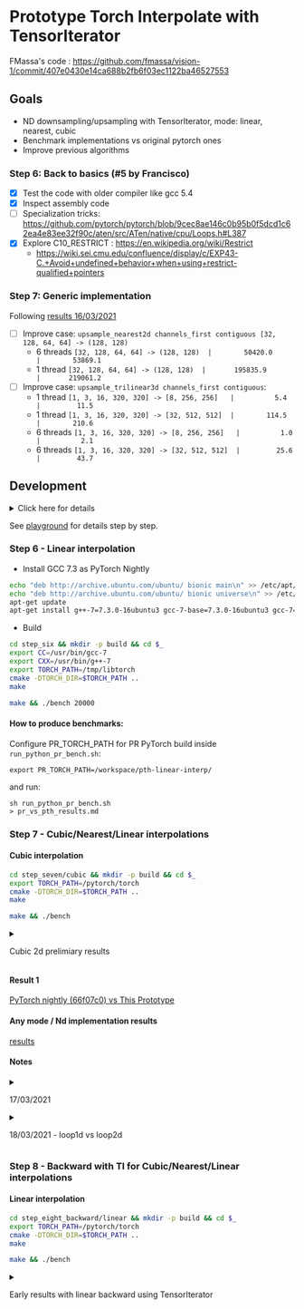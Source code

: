 # Prototype Torch Interpolate with TensorIterator

FMassa's code : https://github.com/fmassa/vision-1/commit/407e0430e14ca688b2fb6f03ec1122ba46527553

## Goals

- ND downsampling/upsampling with TensorIterator, mode: linear, nearest, cubic
- Benchmark implementations vs original pytorch ones
- Improve previous algorithms

### Step 6: Back to basics (#5 by Francisco)

- [x] Test the code with older compiler like gcc 5.4
- [x] Inspect assembly code
- [ ] Specialization tricks: https://github.com/pytorch/pytorch/blob/9cec8ae146c0b95b0f5dcd1c62ea4e83ee32f90c/aten/src/ATen/native/cpu/Loops.h#L387
- [x] Explore C10_RESTRICT : https://en.wikipedia.org/wiki/Restrict
  -  https://wiki.sei.cmu.edu/confluence/display/c/EXP43-C.+Avoid+undefined+behavior+when+using+restrict-qualified+pointers

### Step 7: Generic implementation

Following [results 16/03/2021](step_seven/results/custom_pr_1.9.0a0+git2c06596_vs_pth_1.9.0a0+gite8e570e_results.1.md)
- [ ] Improve case: `upsample_nearest2d channels_first contiguous [32, 128, 64, 64] -> (128, 128)`
  - 6 threads `[32, 128, 64, 64] -> (128, 128)  |        50420.0       |        53869.1`
  - 1 thread  `[32, 128, 64, 64] -> (128, 128)  |       195835.9       |       219061.2`
- [ ] Improve case: `upsample_trilinear3d channels_first contiguous`:
  - 1 thread  `[1, 3, 16, 320, 320] -> [8, 256, 256]   |          5.4         |         11.5`
  - 1 thread  `[1, 3, 16, 320, 320] -> [32, 512, 512]  |        114.5         |        210.6`
  - 6 threads `[1, 3, 16, 320, 320] -> [8, 256, 256]   |          1.0         |          2.1`
  - 6 threads `[1, 3, 16, 320, 320] -> [32, 512, 512]  |         25.6         |         43.7`

## Development

<details>

<summary>
Click here for details
</summary>


```bash
docker run -it \
    --name=tv-interpolate \
    -v $PWD:/interpolate-tensoriterator \
    -v $PWD/../:/workspace \
    -w /interpolate-tensoriterator \
    -v /home/user/Documents/ml/pytorch/:/pytorch \
    --network=host --security-opt seccomp:unconfined --privileged --shm-size 16G \
    nvidia/cuda:11.1-cudnn8-devel-ubuntu20.04 \
    /bin/bash
```
```
apt-get update && ln -fs /usr/share/zoneinfo/America/New_York /etc/localtime && \
    apt-get install -y tzdata && \
    dpkg-reconfigure --frontend noninteractive tzdata && \
    apt-get install -y git cmake python3 python3-pip numactl && \
    ln -s /usr/bin/python3 /usr/bin/python && \
    pip install numpy typing_extensions
```

</details>

See [playground](playground) for details step by step.

### Step 6 - Linear interpolation

- Install GCC 7.3 as PyTorch Nightly

```bash
echo "deb http://archive.ubuntu.com/ubuntu/ bionic main\n" >> /etc/apt/sources.list
echo "deb http://archive.ubuntu.com/ubuntu/ bionic universe\n" >> /etc/apt/sources.list
apt-get update
apt-get install g++-7=7.3.0-16ubuntu3 gcc-7-base=7.3.0-16ubuntu3 gcc-7=7.3.0-16ubuntu3 cpp-7=7.3.0-16ubuntu3 libgcc-7-dev=7.3.0-16ubuntu3 libstdc++-7-dev=7.3.0-16ubuntu3 libasan4=7.3.0-16ubuntu3 libubsan0=7.3.0-16ubuntu3 libcilkrts5=7.3.0-16ubuntu3
```

- Build

```bash
cd step_six && mkdir -p build && cd $_
export CC=/usr/bin/gcc-7
export CXX=/usr/bin/g++-7
export TORCH_PATH=/tmp/libtorch
cmake -DTORCH_DIR=$TORCH_PATH ..
make
```

```bash
make && ./bench 20000
```

#### How to produce benchmarks:

Configure PR_TORCH_PATH for PR PyTorch build inside `run_python_pr_bench.sh`:
```
export PR_TORCH_PATH=/workspace/pth-linear-interp/
```

and run:
```
sh run_python_pr_bench.sh
> pr_vs_pth_results.md
```



### Step 7 - Cubic/Nearest/Linear interpolations


#### Cubic interpolation

```bash
cd step_seven/cubic && mkdir -p build && cd $_
export TORCH_PATH=/pytorch/torch
cmake -DTORCH_DIR=$TORCH_PATH ..
make
```

```bash
make && ./bench
```



<details>

<summary>

Cubic 2d prelimiary results

</summary>

```
Torch config: PyTorch built with:
  - GCC 9.3
  - C++ Version: 201402
  - OpenMP 201511 (a.k.a. OpenMP 4.5)
  - CPU capability usage: AVX2
  - Build settings: BUILD_TYPE=Release, CUDA_VERSION=11.1, CUDNN_VERSION=8.0.5, CXX_COMPILER=/usr/lib/ccache/c++, CXX_FLAGS= -Wno-deprecated -fvisibility-inlines-hidden -DUSE_PTHREADPOOL -fopen
mp -DNDEBUG -DUSE_KINETO -DUSE_PYTORCH_QNNPACK -O2 -fPIC -Wno-narrowing -Wall -Wextra -Werror=return-type -Wno-missing-field-initializers -Wno-type-limits -Wno-array-bounds -Wno-unknown-pragmas
 -Wno-sign-compare -Wno-unused-parameter -Wno-unused-variable -Wno-unused-function -Wno-unused-result -Wno-unused-local-typedefs -Wno-strict-overflow -Wno-strict-aliasing -Wno-error=deprecated-
declarations -Wno-stringop-overflow -Wno-psabi -Wno-error=pedantic -Wno-error=redundant-decls -Wno-error=old-style-cast -fdiagnostics-color=always -faligned-new -Wno-unused-but-set-variable -Wn
o-maybe-uninitialized -fno-math-errno -fno-trapping-math -Werror=format -Werror=cast-function-type -Wno-stringop-overflow, PERF_WITH_AVX=1, PERF_WITH_AVX2=1, PERF_WITH_AVX512=1, TORCH_VERSION=1
.9.0, USE_CUDA=1, USE_CUDNN=1, USE_EIGEN_FOR_BLAS=ON, USE_EXCEPTION_PTR=1, USE_GFLAGS=OFF, USE_GLOG=OFF, USE_MKL=OFF, USE_MKLDNN=OFF, USE_MPI=OFF, USE_NCCL=ON, USE_NNPACK=0, USE_OPENMP=ON,

Num threads: 6


---- Benchmark 2D ----

Input tensor: [1, 3, 320, 320]
Input is_contiguous memory_format torch.channels_last: false
Input is_contiguous : true

- Bench upsample_bicubic2d (750 rounds) - downsampling to 256x256
Elapsed time (ms): 6.5751

- Bench ti_upsample_bicubic2d_cpu (750 rounds) - downsampling to 256x256
Elapsed time (ms): 0.415758

- Bench upsample_bicubic2d (750 rounds) - upsampling to 512x512
Elapsed time (ms): 25.2327

- Bench ti_upsample_bicubic2d_cpu (750 rounds) - upsampling to 512x512
Elapsed time (ms): 1.57621

Input tensor: [1, 3, 320, 320]
Input is_contiguous memory_format torch.channels_last: false
Input is_contiguous : false

- Bench upsample_bicubic2d (750 rounds) - downsampling to 256x256
Elapsed time (ms): 6.54954

- Bench ti_upsample_bicubic2d_cpu (750 rounds) - downsampling to 256x256
Elapsed time (ms): 0.413038

- Bench upsample_bicubic2d (750 rounds) - upsampling to 512x512
Elapsed time (ms): 25.2994

- Bench ti_upsample_bicubic2d_cpu (750 rounds) - upsampling to 512x512
Elapsed time (ms): 1.50504

Input tensor: [1, 3, 320, 320]
Input is_contiguous memory_format torch.channels_last: true
Input is_contiguous : false

- Bench upsample_bicubic2d (750 rounds) - downsampling to 256x256
Elapsed time (ms): 6.58091

- Bench ti_upsample_bicubic2d_cpu (750 rounds) - downsampling to 256x256
Elapsed time (ms): 0.752833

- Bench upsample_bicubic2d (750 rounds) - upsampling to 512x512
Elapsed time (ms): 25.3467

- Bench ti_upsample_bicubic2d_cpu (750 rounds) - upsampling to 512x512
Elapsed time (ms): 2.94774

1 - Test size as in https://github.com/mingfeima/op_bench-py

Input tensor: [32, 128, 64, 64]
Input is_contiguous memory_format torch.channels_last: true
Input is_contiguous : false

- Bench upsample_bicubic2d (75 rounds) - upsampling to 128x128
Elapsed time (ms): 7296.32

- Bench ti_upsample_bicubic2d_cpu (75 rounds) - upsampling to 128x128
Elapsed time (ms): 158.019

2 - Test size as in https://github.com/mingfeima/op_bench-py

Input tensor: [32, 128, 64, 64]
Input is_contiguous memory_format torch.channels_last: false
Input is_contiguous : true

- Bench upsample_bicubic2d (75 rounds) - upsampling to 128x128
Elapsed time (ms): 7249.08

- Bench ti_upsample_bicubic2d_cpu (75 rounds) - upsampling to 128x128
Elapsed time (ms): 158.135

Input tensor: [1, 3, 500, 500]
Input is_contiguous memory_format torch.channels_last: false
Input is_contiguous : true

- Bench upsample_bicubic2d (750 rounds) - downsampling to 256x256
Elapsed time (ms): 6.51921

- Bench ti_upsample_bicubic2d_cpu (750 rounds) - downsampling to 256x256
Elapsed time (ms): 0.414213

- Bench upsample_bicubic2d (750 rounds) - upsampling to 800x800
Elapsed time (ms): 61.1398

- Bench ti_upsample_bicubic2d_cpu (750 rounds) - upsampling to 800x800
Elapsed time (ms): 3.62011

Input tensor: [1, 3, 500, 500]
Input is_contiguous memory_format torch.channels_last: false
Input is_contiguous : false

- Bench upsample_bicubic2d (750 rounds) - downsampling to 256x256
Elapsed time (ms): 6.6466

- Bench ti_upsample_bicubic2d_cpu (750 rounds) - downsampling to 256x256
Elapsed time (ms): 0.420774

- Bench upsample_bicubic2d (750 rounds) - upsampling to 800x800
Elapsed time (ms): 61.3422

- Bench ti_upsample_bicubic2d_cpu (750 rounds) - upsampling to 800x800
Elapsed time (ms): 3.62022

---- END Benchmark 2D ----
```

</details>


#### Result 1

[PyTorch nightly (66f07c0) vs This Prototype](step_seven/pth_vs_this_full_results.log.save)


#### Any mode / Nd implementation results

[results](step_seven/results)

#### Notes

<details>

<summary>

17/03/2021

</summary>

```
- ti_upsample_bilinear2d_cpu on channels first

Input tensor: [1, 3, 320, 320]
Input is_contiguous memory_format torch.channels_last: false
Input is_contiguous memory_format torch.channels_last_3d: false
Input is_contiguous : true

Output tensor: [1, 3, 256, 256]
Output is_contiguous memory_format torch.channels_last: false
Output is_contiguous memory_format torch.channels_last_3d: false
Output is_contiguous : true
TI_SHOW: N=256
TI_SHOW_STRIDES: 4 0 | 0 0 0 0 | 8 4 8 4 |
TI_BASIC_LOOP -> CHANNELS_FIRST
```
and
```
- Bench ti_upsample_nearest2d (1 rounds) - upsampling to 512x512

Input tensor: [1, 3, 320, 320]
Input is_contiguous memory_format torch.channels_last: false
Input is_contiguous memory_format torch.channels_last_3d: false
Input is_contiguous : true

Output tensor: [1, 3, 512, 512]
Output is_contiguous memory_format torch.channels_last: false
Output is_contiguous memory_format torch.channels_last_3d: false
Output is_contiguous : true
TI_SHOW: N=512
TI_SHOW_STRIDES: 4 0 | 0 0 | 8 4 |
TI_BASIC_LOOP -> CHANNELS_FIRST
Elapsed time (ms): 1.41033
```
and
```
- Bench ti_upsample_bicubic2d_cpu (1 rounds) - upsampling to 512x512

Input tensor: [1, 3, 320, 320]
Input is_contiguous memory_format torch.channels_last: false
Input is_contiguous memory_format torch.channels_last_3d: false
Input is_contiguous : true

Output tensor: [1, 3, 512, 512]
Output is_contiguous memory_format torch.channels_last: false
Output is_contiguous memory_format torch.channels_last_3d: false
Output is_contiguous : true
TI_SHOW: N=512
TI_SHOW_STRIDES: 4 0 | 0 0 0 0 0 0 0 0 | 8 4 8 4 8 4 8 4 |
TI_BASIC_LOOP -> CHANNELS_FIRST
Elapsed time (ms): 10.8974
```

</details>


<details>

<summary>

18/03/2021 - loop1d vs loop2d

</summary>

```
# LOOP1D
Num threads: 1
Input tensor: [1, 3, 320, 320]
Input is_contiguous memory_format torch.channels_last: true
Input is_contiguous : false

- Bench ti_upsample_bilinear2d (1000 rounds) - downsampling to 256x256
Elapsed time (ms): 1.28927

- Bench upsample_bilinear2d (1000 rounds) - downsampling to 256x256
Elapsed time (ms): 1.01537

- Bench ti_upsample_bilinear2d (1000 rounds) - upsampling to 512x512
Elapsed time (ms): 5.06349

- Bench upsample_bilinear2d (1000 rounds) - upsampling to 512x512
Elapsed time (ms): 4.03706
```
vs
```
# LOOP2D

Num threads: 1

Input tensor: [1, 3, 320, 320]
Input is_contiguous memory_format torch.channels_last: true
Input is_contiguous : false

- Bench ti_upsample_bilinear2d (1000 rounds) - downsampling to 256x256
Elapsed time (ms): 1.14841

- Bench upsample_bilinear2d (1000 rounds) - downsampling to 256x256
Elapsed time (ms): 1.01576

- Bench ti_upsample_bilinear2d (1000 rounds) - upsampling to 512x512
Elapsed time (ms): 4.35938

- Bench upsample_bilinear2d (1000 rounds) - upsampling to 512x512
Elapsed time (ms): 4.03187
```

```
Output tensor: [1, 3, 512, 512]
Output is_contiguous memory_format torch.channels_last: true
Output is_contiguous memory_format torch.channels_last_3d: false
Output is_contiguous : false
TI_SHOW: size0=3
TI_SHOW: size1=512
TI_SHOW_STRIDES: 4 4 | 0 0 0 0 | 0 0 0 0 |
 - strides= 4 4 0 0 0 0 0 0 0 0
 - outer_strides= 12 0 0 0 0 0 8 4 8 4
TI_BASIC_LOOP -> CHANNELS_LAST
```

```
Output tensor: [1, 3, 512, 512]
Output is_contiguous memory_format torch.channels_last: false
Output is_contiguous memory_format torch.channels_last_3d: false
Output is_contiguous : true
TI_SHOW: size0=512
TI_SHOW: size1=512
TI_SHOW_STRIDES: 4 0 | 0 0 0 0 | 8 4 8 4 |
 - strides= 4 0 0 0 0 0 8 4 8 4
 - outer_strides= 2048 0 8 4 8 4 0 0 0 0
```

```
Output tensor: [1, 3, 8, 256, 256]
Output is_contiguous memory_format torch.channels_last: false
Output is_contiguous memory_format torch.channels_last_3d: true
Output is_contiguous : false
TI_SHOW: size0=3
TI_SHOW: size1=256
TI_SHOW_STRIDES: 4 4 | 0 0 0 0 | 0 0 0 0 | 0 0 0 0 |
 - strides= 4 4 0 0 0 0 0 0 0 0 0 0 0 0
 - outer_strides= 12 0 0 0 0 0 0 0 0 0 8 4 8 4
TI_BASIC_LOOP -> CHANNELS_LAST
```

```
Output tensor: [1, 3, 8, 256, 256]
Output is_contiguous memory_format torch.channels_last: false
Output is_contiguous memory_format torch.channels_last_3d: false
Output is_contiguous : true
TI_SHOW: size0=256
TI_SHOW: size1=256
TI_SHOW_STRIDES: 4 0 | 0 0 0 0 | 0 0 0 0 | 8 4 8 4 |
 - strides= 4 0 0 0 0 0 0 0 0 0 8 4 8 4
 - outer_strides= 1024 0 0 0 0 0 8 4 8 4 0 0 0 0
TI_BASIC_LOOP -> CHANNELS_FIRST
```


</details>


### Step 8 - Backward with TI for Cubic/Nearest/Linear interpolations


#### Linear interpolation

```bash
cd step_eight_backward/linear && mkdir -p build && cd $_
export TORCH_PATH=/pytorch/torch
cmake -DTORCH_DIR=$TORCH_PATH ..
make
```

```bash
make && ./bench
```

<details>

<summary>

Early results with linear backward using TensorIterator

</summary>

```
Torch config: PyTorch built with:  - GCC 9.3  - C++ Version: 201402  - OpenMP 201511 (a.k.a. OpenMP 4.5)
  - CPU capability usage: AVX2  - Build settings: BUILD_TYPE=Release, CXX_COMPILER=/usr/lib/ccache/c++, CXX_FLAGS= -Wno-deprecated -fvisibility-inlines-hidden -DUSE_PTHREADPOOL -fopenmp -DNDEBUG -DUSE_KINETO -DLIBKINETO_NOCUPTI -DUSE_PYTORCH_QNNPACK -DSYMBOLICATE_MOBILE_DEBUG_HANDLE -O2 -fPIC -Wno-narrowing -Wall -Wextra -Werror=return-type -Wno-missing-field-initializers -Wno-type-limits -Wno-array-bounds -Wno-unknown-pragmas -Wno-sign-compare -Wno-unused-parameter -Wno-unused-variable -Wno-unused-function -Wno-unused-result -Wno-unused-local-typedefs -Wno-strict-overflow -Wno-strict-aliasing -Wno-error=deprecated-declarations -Wno-stringop-overflow -Wno-psabi -Wno-error=pedantic -Wno-error=redundant-decls -Wno-error=old-style-cast -fdiagnostics-color=always -faligned-new -Wno-unused-but-set-variable -Wno-maybe-uninitialized -fno-math-errno -fno-trapping-math -Werror=format -Werror=cast-function-type-Wno-stringop-overflow, PERF_WITH_AVX=1, PERF_WITH_AVX2=1, PERF_WITH_AVX512=1, TORCH_VERSION=1.10.0, USE_CUDA=0, USE_CUDNN=OFF, USE_EIGEN_FOR_BLAS=ON, USE_EXCEPTION_PTR=1, USE_GFLAGS=OFF, USE_GLOG=OFF, USE_MKL=OFF, USE_MKLDNN=OFF, USE_MPI=OFF, USE_NCCL=OFF, USE_NNPACK=0, USE_OPENMP=ON,

Num threads: 1


---- Benchmark 2D ----

Grad Output tensor: [1, 3, 320, 320]
Grad Output is_contiguous memory_format torch.channels_last: false
Grad Output is_contiguous : true

- Bench ti_upsample_bilinear2d_cpu_backward (7500 rounds) - upsampling from 256x256
Elapsed time (ms): 0.781853

- Bench upsample_bilinear2d_backward (7500 rounds) - upsampling from 256x256
Elapsed time (ms): 1.71152

- Bench ti_upsample_bilinear2d_cpu_backward (7500 rounds) - downsampling from 512x512
Elapsed time (ms): 0.809508

- Bench upsample_bilinear2d_backward (7500 rounds) - downsampling from 512x512
Elapsed time (ms): 1.80017

---- END Benchmark 2D ----
```

</details>



